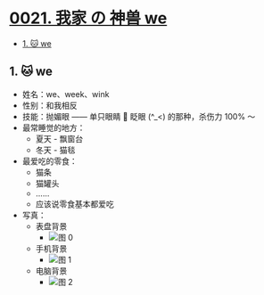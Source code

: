 # [0021. 我家 の 神兽 we](https://github.com/Tdahuyou/TNotes.introduction/tree/main/notes/0021.%20%E6%88%91%E5%AE%B6%20%E3%81%AE%20%E7%A5%9E%E5%85%BD%20we)

<!-- region:toc -->

- [1. 🐱 we](#1--we)

<!-- endregion:toc -->

## 1. 🐱 we

- 姓名：we、week、wink
- 性别：和我相反
- 技能：抛媚眼 —— 单只眼睛 👀 眨眼 (^\_<) 的那种，杀伤力 100% ～
- 最常睡觉的地方：
  - 夏天 - 飘窗台
  - 冬天 - 猫毯
- 最爱吃的零食：
  - 猫条
  - 猫罐头
  - ……
  - 应该说零食基本都爱吃
- 写真：
  - 表盘背景
    - ![图 0](https://cdn.jsdelivr.net/gh/Tdahuyou/imgs@main/2025-06-02-18-38-32.png)
  - 手机背景
    - ![图 1](https://cdn.jsdelivr.net/gh/Tdahuyou/imgs@main/2025-06-02-18-38-54.png)
  - 电脑背景
    - ![图 2](https://cdn.jsdelivr.net/gh/Tdahuyou/imgs@main/2025-06-02-18-39-11.png)
